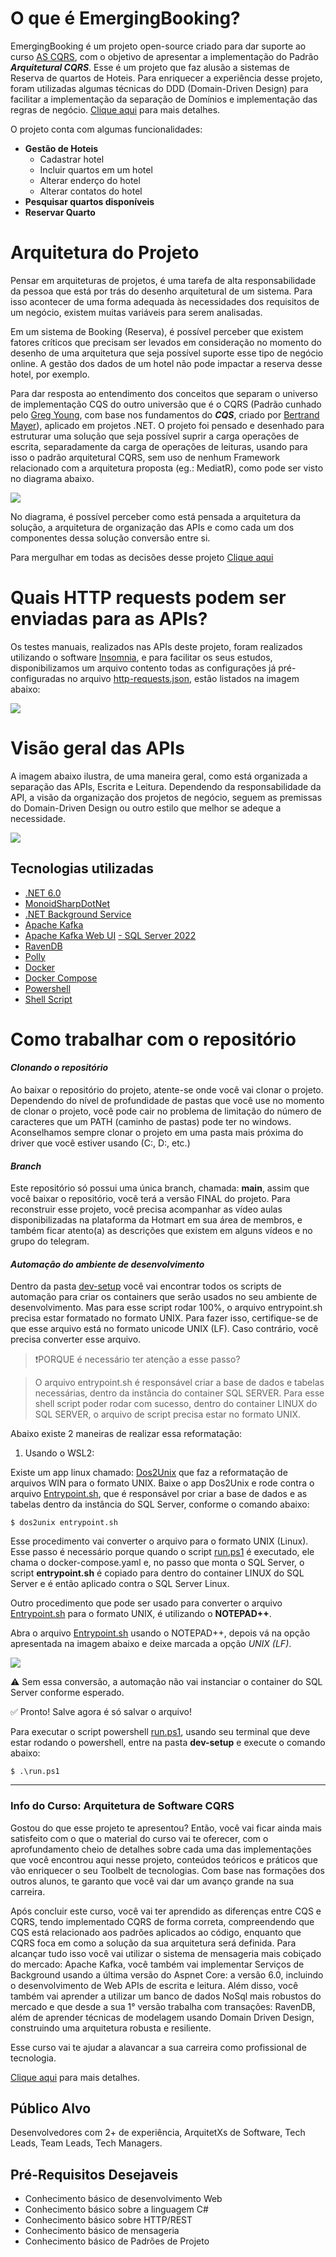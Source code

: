 # O que é EmergingBooking?

EmergingBooking é um projeto open-source criado para dar suporte ao curso [AS CQRS](https://www.emergingcode.com.br/arquitetura-de-software-cqrs/), com o objetivo de apresentar a implementação do Padrão _**Arquitetural CQRS**_. Esse é um projeto que faz alusão a sistemas de Reserva de quartos de Hoteis. Para enriquecer a experiência desse projeto, foram utilizadas algumas técnicas do DDD (Domain-Driven Design) para facilitar a implementação da separação de Domínios e implementação das regras de negócio. [Clique aqui](https://www.emergingcode.com.br/arquitetura-de-software-cqrs/) para mais detalhes.

O projeto conta com algumas funcionalidades:

- **Gestão de Hoteis**
    - Cadastrar hotel
    - Incluir quartos em um hotel
    - Alterar enderço do hotel
    - Alterar contatos do hotel
- **Pesquisar quartos disponíveis**
- **Reservar Quarto**

# Arquitetura do Projeto

Pensar em arquiteturas de projetos, é uma tarefa de alta responsabilidade da pessoa que está por trás do desenho arquitetural de um sistema. Para isso acontecer de uma forma adequada às necessidades dos requisitos de um negócio, existem muitas variáveis para serem analisadas.

Em um sistema de Booking (Reserva), é possível perceber que existem fatores críticos que precisam ser levados em consideração no momento do desenho de uma arquitetura que seja possível suporte esse tipo de negócio online. A gestão dos dados de um hotel não pode impactar a reserva desse hotel, por exemplo.

Para dar resposta ao entendimento dos conceitos que separam o universo de implementação CQS do outro universão que é o CQRS (Padrão cunhado pelo [Greg Young](https://www.youtube.com/watch?v=LDW0QWie21s), com base nos fundamentos do _**CQS**_, criado por [Bertrand Mayer](https://en.wikipedia.org/wiki/Bertrand_Meyer)), aplicado em projetos .NET. O projeto foi pensado e desenhado para estruturar uma solução que seja possível suprir a carga operações de escrita, separadamente da carga de operações de leituras, usando para isso o padrão arquitetural CQRS, sem uso de nenhum Framework relacionado com a arquitetura proposta (eg.: MediatR), como pode ser visto no diagrama abaixo.

![](./reference-architecture/visao-arquitetura.png)

No diagrama, é possível perceber como está pensada a arquitetura da solução, a arquitetura de organização das APIs e como cada um dos componentes dessa solução conversão entre si.

Para mergulhar em todas as decisões desse projeto [Clique aqui](https://www.emergingcode.com.br/arquitetura-de-software-cqrs/)

# Quais HTTP requests podem ser enviadas para as APIs?

Os testes manuais, realizados nas APIs deste projeto, foram realizados utilizando o software [Insomnia](https://insomnia.rest/download), e para facilitar os seus estudos, disponibilizamos um arquivo contento todas as configurações já pré-configuradas no arquivo [http-requests.json](./http-requests.json), estão listados na imagem abaixo:

![](./reference-architecture/insomnia.png)

# Visão geral das APIs

A imagem abaixo ilustra, de uma maneira geral, como está organizada a separação das APIs, Escrita e Leitura. Dependendo da responsabilidade da API, a visão da organização dos projetos de negócio, seguem as premissas do Domain-Driven Design ou outro estilo que melhor se adeque a necessidade.

![](./reference-architecture/visao-interna-apis.png)

## Tecnologias utilizadas

- [.NET 6.0](https://dotnet.microsoft.com/en-us/download/dotnet/6.0)
- [MonoidSharpDotNet](https://github.com/jr-araujo/MonoidSharpDotNet)
- [.NET Background Service](https://docs.microsoft.com/en-us/aspnet/core/fundamentals/host/hosted-services?view=aspnetcore-6.0&tabs=visual-studio)
- [Apache Kafka](https://kafka.apache.org/)
- [Apache Kafka Web UI](https://github.com/provectus/kafka-ui)
[- SQL Server 2022](https://www.microsoft.com/en-us/sql-server/)
- [RavenDB](https://ravendb.net/)
- [Polly](http://www.thepollyproject.org/)
- [Docker](https://www.docker.com/)
- [Docker Compose](https://docs.docker.com/compose/install/)
- [Powershell](https://docs.microsoft.com/en-us/powershell/)
- [Shell Script](https://www.shellscript.sh/)

# Como trabalhar com o repositório

#### **_Clonando o repositório_**

Ao baixar o repositório do projeto, atente-se onde você vai clonar o projeto. Dependendo do nível de profundidade de pastas que você use no momento de clonar o projeto, você pode cair no problema de limitação do número de caracteres que um PATH (caminho de pastas) pode ter no windows. Aconselhamos sempre clonar o projeto em uma pasta mais próxima do driver que você estiver usando (C:, D:, etc.)

#### **_Branch_**

Este repositório só possui uma única branch, chamada: **main**, assim que você baixar o repositório, você terá a versão FINAL do projeto. Para reconstruir esse projeto, você precisa acompanhar as vídeo aulas disponibilizadas na plataforma da Hotmart em sua área de membros, e também ficar atento(a) as descrições que existem em alguns vídeos e no grupo do telegram.

#### **_Automação do ambiente de desenvolvimento_**

Dentro da pasta [dev-setup](https://github.com/emergingcode/arquitetura-moderna-sw-cqrs-emergingbooking/tree/main/dev-setup) você vai encontrar todos os scripts de automação para criar os containers que serão usados no seu ambiente de desenvolvimento. Mas para esse script rodar 100%, o arquivo entrypoint.sh precisa estar formatado no formato UNIX. Para fazer isso, certifique-se de que esse arquivo está no formato unicode UNIX (LF). Caso contrário, você precisa converter esse arquivo.

> ❗PORQUE é necessário ter atenção a esse passo?

> O arquivo entrypoint.sh é responsável criar a base de dados e tabelas necessárias, dentro da instância do container SQL SERVER. Para esse shell script poder rodar com sucesso, dentro do container LINUX do SQL SERVER, o arquivo de script precisa estar no formato UNIX.


Abaixo existe 2 maneiras de realizar essa reformatação:

1. Usando o WSL2:

Existe um app linux chamado: [Dos2Unix](http://dos2unix.sourceforge.net/) que faz a reformatação de arquivos WIN para o formato UNIX. Baixe o app Dos2Unix e rode contra o arquivo [Entrypoint.sh](https://github.com/emergingcode/arquitetura-moderna-sw-cqrs-emergingbooking/blob/main/dev-setup/entrypoint.sh), que é responsável por criar a base de dados e as tabelas dentro da instância do SQL Server, conforme o comando abaixo:

```shell
$ dos2unix entrypoint.sh
```

Esse procedimento vai converter o arquivo para o formato UNIX (Linux). Esse passo é necessário porque quando o script [run.ps1](https://github.com/emergingcode/arquitetura-moderna-sw-cqrs-emergingbooking/blob/main/dev-setup/run.ps1) é executado, ele chama o docker-compose.yaml e, no passo que monta o SQL Server, o script **entrypoint.sh** é copiado para dentro do container LINUX do SQL Server e é então aplicado contra o SQL Server Linux.

Outro procedimento que pode ser usado para converter o arquivo [Entrypoint.sh](https://github.com/emergingcode/arquitetura-moderna-sw-cqrs-emergingbooking/blob/main/dev-setup/entrypoint.sh) para o formato UNIX, é utilizando o **NOTEPAD++**.

Abra o arquivo [Entrypoint.sh](https://github.com/emergingcode/arquitetura-moderna-sw-cqrs-emergingbooking/blob/main/dev-setup/entrypoint.sh) usando o NOTEPAD++, depois vá na opção apresentada na imagem abaixo e deixe marcada a opção _UNIX (LF)_.

![](./architectural-solution-blueprint/converter-arquivo-win-para-unix.png)

⚠️ Sem essa conversão, a automação não vai instanciar o container do SQL Server conforme esperado.

✅ Pronto! Salve agora é só salvar o arquivo!

Para executar o script powershell [run.ps1](https://github.com/emergingcode/arquitetura-moderna-sw-cqrs-emergingbooking/blob/main/dev-setup/run.ps1), usando seu terminal que deve estar rodando o powershell, entre na pasta **dev-setup** e execute o comando abaixo:

```powerhsell
$ .\run.ps1
```

---

### Info do Curso: Arquitetura de Software CQRS

Gostou do que esse projeto te apresentou? Então, você vai ficar ainda mais satisfeito com o que o material do curso vai te oferecer, com o aprofundamento cheio de detalhes sobre cada uma das implementações que você encontrou aqui nesse projeto, conteúdos teóricos e práticos que vão enriquecer o seu Toolbelt de tecnologias. Com base nas formações dos outros alunos, te garanto que você vai dar um avanço grande na sua carreira.

Após concluir este curso, você vai ter aprendido as diferenças entre CQS e CQRS, tendo implementado CQRS de forma correta, compreendendo que CQS está relacionado aos padrões aplicados ao código, enquanto que CQRS foca em como a solução da sua arquitetura será definida. Para alcançar tudo isso você vai utilizar o sistema de mensageria mais cobiçado do mercado: Apache Kafka, você também vai implementar Serviços de Background usando a última versão do Aspnet Core: a versão 6.0, incluindo o desenvolvimento de Web APIs de escrita e leitura. Além disso, você também vai aprender a utilizar um banco de dados NoSql mais robustos do mercado e que desde a sua 1° versão trabalha com transações: RavenDB, além de aprender técnicas de modelagem usando Domain Driven Design, construindo uma arquitetura robusta e resiliente.

Esse curso vai te ajudar a alavancar a sua carreira como profissional de tecnologia.

[Clique aqui](https://www.emergingcode.com.br/arquitetura-de-software-cqrs/) para mais detalhes.

## Público Alvo
Desenvolvedores com 2+ de experiência, ArquitetXs de Software, Tech Leads, Team Leads, Tech Managers.

## Pré-Requisitos Desejaveis
- Conhecimento básico de desenvolvimento Web
- Conhecimento básico sobre a linguagem C#
- Conhecimento básico sobre HTTP/REST
- Conhecimento básico de mensageria
- Conhecimento básico de Padrões de Projeto